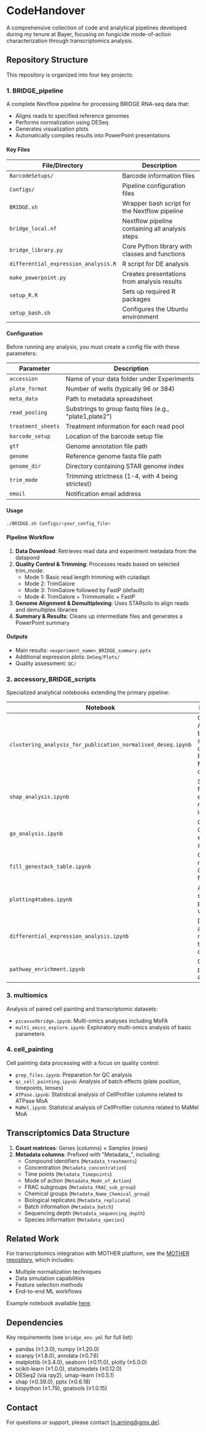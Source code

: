 # CodeHandover

A comprehensive collection of code and analytical pipelines developed during my tenure at Bayer, focusing on fungicide mode-of-action characterization through transcriptomics analysis.

## Repository Structure

This repository is organized into four key projects:

### 1. BRIDGE_pipeline

A complete Nextflow pipeline for processing BRIDGE RNA-seq data that:
- Aligns reads to specified reference genomes
- Performs normalization using DESeq
- Generates visualization plots
- Automatically compiles results into PowerPoint presentations

#### Key Files

| File/Directory | Description |
|----------------|-------------|
| `BarcodeSetups/` | Barcode information files |
| `Configs/` | Pipeline configuration files |
| `BRIDGE.sh` | Wrapper bash script for the Nextflow pipeline |
| `bridge_local.nf` | Nextflow pipeline containing all analysis steps |
| `bridge_library.py` | Core Python library with classes and functions |
| `differential_expression_analysis.R` | R script for DE analysis |
| `make_powerpoint.py` | Creates presentations from analysis results |
| `setup_R.R` | Sets up required R packages |
| `setup_bash.sh` | Configures the Ubuntu environment |

#### Configuration

Before running any analysis, you must create a config file with these parameters:

| Parameter | Description |
|-----------|-------------|
| `accession` | Name of your data folder under Experiments |
| `plate_format` | Number of wells (typically 96 or 384) |
| `meta_data` | Path to metadata spreadsheet |
| `read_pooling` | Substrings to group fastq files (e.g., "plate1,plate2") |
| `treatment_sheets` | Treatment information for each read pool |
| `barcode_setup` | Location of the barcode setup file |
| `gtf` | Genome annotation file path |
| `genome` | Reference genome fasta file path |
| `genome_dir` | Directory containing STAR genome index |
| `trim_mode` | Trimming strictness (1-4, with 4 being strictest) |
| `email` | Notification email address |

#### Usage

```bash
./BRIDGE.sh Configs/<your_config_file>
```

#### Pipeline Workflow

1. **Data Download**: Retrieves read data and experiment metadata from the datapond
2. **Quality Control & Trimming**: Processes reads based on selected trim_mode:
    - Mode 1: Basic read length trimming with cutadapt
    - Mode 2: TrimGalore
    - Mode 3: TrimGalore followed by FastP (default)
    - Mode 4: TrimGalore + Trimmomatic + FastP
3. **Genome Alignment & Demultiplexing**: Uses STARsolo to align reads and demultiplex libraries
4. **Summary & Results**: Cleans up intermediate files and generates a PowerPoint summary

#### Outputs

- Main results: `<experiment_name>_BRIDGE_summary.pptx`
- Additional expression plots: `DeSeq/Plots/`
- Quality assessment: `QC/`

### 2. accessory_BRIDGE_scripts

Specialized analytical notebooks extending the primary pipeline:

| Notebook | Description |
|----------|-------------|
| `clustering_analysis_for_publication_normalised_deseq.ipynb` | Compares Alithea vs bulk RNA-seq; MoA clustering; PCA/UMAP; Mahalanobis distances |
| `shap_analysis.ipynb` | SHAP values for gene expression marker identification |
| `go_analysis.ipynb` | Gene Ontology enrichment analysis |
| `fill_genestack_table.ipynb` | Converts matrices to Genestack format |
| `plotting4tabea.ipynb` | Alithea sequencing parameter visualization |
| `differential_expression_analysis.ipynb` | DEG analysis with multiple testing correction |
| `pathway_enrichment.ipynb` | GSEA and pathway analysis |

### 3. multiomics

Analysis of paired cell painting and transcriptomic datasets:

- `picassoXbridge.ipynb`: Multi-omics analyses including MoFA
- `multi_omics_explore.ipynb`: Exploratory multi-omics analysis of basic parameters

### 4. cell_painting

Cell painting data processing with a focus on quality control:

- `prep_files.ipynb`: Preparation for QC analysis
- `qc_cell_painting.ipynb`: Analysis of batch effects (plate position, timepoints, lenses)
- `ATPase.ipynb`: Statistical analysis of CellProfiler columns related to ATPase MoA
- `MaMel.ipynb`: Statistical analysis of CellProfiler columns related to MaMel MoA

## Transcriptomics Data Structure

1. **Count matrices**: Genes (columns) × Samples (rows)
2. **Metadata columns**: Prefixed with "Metadata_", including:
    - Compound identifiers (`Metadata_treatments`)
    - Concentration (`Metadata_concentration`)
    - Time points (`Metadata_Timepoints`)
    - Mode of action (`Metadata_Mode_of_Action`)
    - FRAC subgroups (`Metadata_FRAC_sub_group`)
    - Chemical groups (`Metadata_Name_Chemical_group`)
    - Biological replicates (`Metadata_replicate`)
    - Batch information (`Metadata_batch`)
    - Sequencing depth (`Metadata_sequencing_depth`)
    - Species information (`Metadata_species`)

## Related Work

For transcriptomics integration with MOTHER platform, see the [MOTHER repository](https://github.com/bayer-int/smol-cls-mother/tree/master), which includes:
- Multiple normalization techniques
- Data simulation capabilities
- Feature selection methods
- End-to-end ML workflows

Example notebook available [here](https://github.com/bayer-int/smol-cls-mother/blob/master/examples/notebooks/example_rna_preprocessing.ipynb).

## Dependencies

Key requirements (see `bridge_env.yml` for full list):
- pandas (≥1.3.0), numpy (≥1.20.0)
- scanpy (≥1.8.0), anndata (≥0.7.6)
- matplotlib (≥3.4.0), seaborn (≥0.11.0), plotly (≥5.0.0)
- scikit-learn (≥1.0.0), statsmodels (≥0.12.0)
- DESeq2 (via rpy2), umap-learn (≥0.5.1)
- shap (≥0.39.0), pptx (≥0.6.18)
- biopython (≥1.79), goatools (≥1.0.15)

## Contact

For questions or support, please contact [n.arning@gmx.de].
